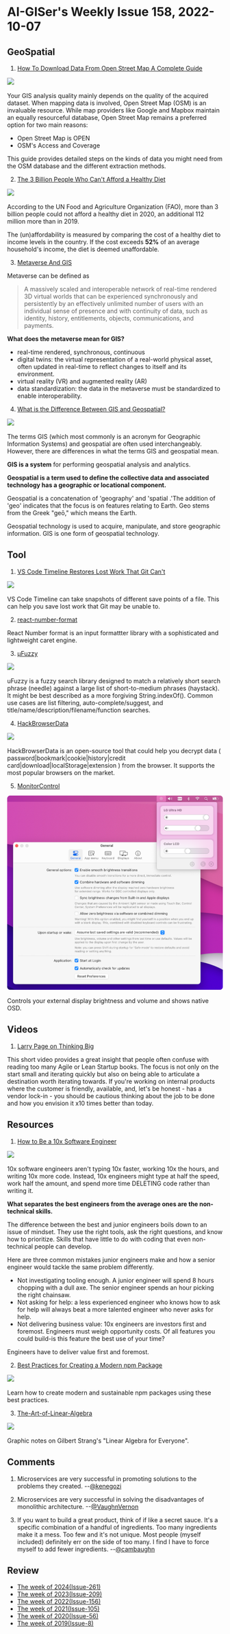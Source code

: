 # AI-GISer's Weekly Issue 158, 2022-10-07

## GeoSpatial

1. [How To Download Data From Open Street Map A Complete Guide](https://mapscaping.com/how-to-download-data-from-open-street-map-a-complete-guide/)

![](https://lh3.googleusercontent.com/PPV_-UaBUIa5YNOyiLjensOLnpWMts9MFS1FfB8uDIvZqhNAp5_1xRrQL1tntU7tt3eG4WJw-9qQpXKgHWm777i0vmBLAF5fMSpZoztWDubTEkQ-5i51H-j3AuMENR6JmW3-EScSyn5VtgFz5I1zY8PwlocJ_mIa-oxGGVQEQSNwYpr2agbfs6nj4mxgnDI4tYGsyg)

Your GIS analysis quality mainly depends on the quality of the acquired dataset. When mapping data is involved, Open Street Map (OSM) is an invaluable resource. While map providers like Google and Mapbox maintain an equally resourceful database, Open Street Map remains a preferred option for two main reasons:

- Open Street Map is OPEN
- OSM's Access and Coverage

This guide provides detailed steps on the kinds of data you might need from the OSM database and the different extraction methods.

2. [The 3 Billion People Who Can't Afford a Healthy Diet](https://www.visualcapitalist.com/mapped-the-3-billion-people-cant-afford-a-healthy-diet/)

![](https://www.visualcapitalist.com/wp-content/uploads/2022/10/cost-of-a-healthy-diet.jpg)

According to the UN Food and Agriculture Organization (FAO), more than 3 billion people could not afford a healthy diet in 2020, an additional 112 million more than in 2019.

The (un)affordability is measured by comparing the cost of a healthy diet to income levels in the country. If the cost exceeds **52%** of an average household's income, the diet is deemed unaffordable.

3. [Metaverse And GIS](https://mapscaping.com/metaverse-and-gis/)

Metaverse can be defined as

> A massively scaled and interoperable network of real-time rendered 3D virtual worlds that can be experienced synchronously and persistently by an effectively unlimited number of users with an individual sense of presence and with continuity of data, such as identity, history, entitlements, objects, communications, and payments.

**What does the metaverse mean for GIS?**

- real-time rendered, synchronous, continuous
- digital twins: the virtual representation of a real-world physical asset, often updated in real-time to reflect changes to itself and its environment.
- virtual reality (VR) and augmented reality (AR)
- data standardization: the data in the metaverse must be standardized to enable interoperability.

4. [What is the Difference Between GIS and Geospatial?](https://www.gislounge.com/difference-gis-geospatial/)

![](https://cityofdelta.net/sites/default/files/styles/full_node_primary_extra_wide/public/imageattachments/planning/page/2321/what_is_gis.jpg?itok=v2BgZuFg)

The terms GIS (which most commonly is an acronym for Geographic Information Systems) and geospatial are often used interchangeably. However, there are differences in what the terms GIS and geospatial mean.

**GIS is a system** for performing geospatial analysis and analytics.

**Geospatial is a term used to define the collective data and associated technology has a geographic or locational component.**

Geospatial is a concatenation of 'geography' and 'spatial .'The addition of 'geo' indicates that the focus is on features relating to Earth. Geo stems from the Greek "geō," which means the Earth.

Geospatial technology is used to acquire, manipulate, and store geographic information. GIS is one form of geospatial technology.

## Tool

1. [VS Code Timeline Restores Lost Work That Git Can't](https://austingil.com/vs-code-timeline-restores-work-git-cant/)

![](https://cdn.statically.io/img/austingil.com/f=auto%2Cq=70/wp-content/uploads/vscode-timeline-1080x608.png)

VS Code Timeline can take snapshots of different save points of a file. This can help you save lost work that Git may be unable to.

2. [react-number-format](https://github.com/s-yadav/react-number-format)

React Number format is an input formattter library with a sophisticated and lightweight caret engine.

3. [μFuzzy](https://github.com/leeoniya/uFuzzy)

![](https://github.com/leeoniya/uFuzzy/raw/main/uFuzzy.png)

uFuzzy is a fuzzy search library designed to match a relatively short search phrase (needle) against a large list of short-to-medium phrases (haystack). It might be best described as a more forgiving String.indexOf(). Common use cases are list filtering, auto-complete/suggest, and title/name/description/filename/function searches.

4. [HackBrowserData](https://github.com/moonD4rk/HackBrowserData)

![](https://img.hellogithub.com/i/mFbzEDBWL07XHfy_1664179518.png)

HackBrowserData is an open-source tool that could help you decrypt data ( password|bookmark|cookie|history|credit card|download|localStorage|extension ) from the browser. It supports the most popular browsers on the market.

5. [MonitorControl](https://github.com/MonitorControl/MonitorControl)

![](https://github.com/MonitorControl/MonitorControl/raw/main/.github/screenshot.png)

Controls your external display brightness and volume and shows native OSD.

## Videos

1. [Larry Page on Thinking Big](https://twitter.com/JonErlichman/status/1576944152482570241)

This short video provides a great insight that people often confuse with reading too many Agile or Lean Startup books. The focus is not only on the start small and iterating quickly but also on being able to articulate a destination worth iterating towards. If you're working on internal products where the customer is friendly, available, and, let's be honest - has a vendor lock-in - you should be cautious thinking about the job to be done and how you envision it x10 times better than today.

## Resources

1. [How to Be a 10x Software Engineer](https://medium.com/@_michaellin/how-to-be-a-10x-engineer-fdac2a5a1bd5)

![](https://miro.medium.com/max/720/1*xQ81A11_SHnuz9IZfBuK6g.jpeg)

10x software engineers aren't typing 10x faster, working 10x the hours, and writing 10x more code. Instead, 10x engineers might type at half the speed, work half the amount, and spend more time DELETING code rather than writing it.

**What separates the best engineers from the average ones are the non-technical skills.**

The difference between the best and junior engineers boils down to an issue of mindset. They use the right tools, ask the right questions, and know how to prioritize. Skills that have little to do with coding that even non-technical people can develop.

Here are three common mistakes junior engineers make and how a senior engineer would tackle the same problem differently.

- Not investigating tooling enough. A junior engineer will spend 8 hours chopping with a dull axe. The senior engineer spends an hour picking the right chainsaw.
- Not asking for help: a less experienced engineer who knows how to ask for help will always beat a more talented engineer who never asks for help.
- Not delivering business value: 10x engineers are investors first and foremost. Engineers must weigh opportunity costs. Of all features you could build-is this feature the best use of your time?

Engineers have to deliver value first and foremost.

2. [Best Practices for Creating a Modern npm Package](https://nodeweekly.com/link/129820/web)

![](https://res.cloudinary.com/snyk/images/f_auto,q_auto/v1/wordpress-sync/blog-hero-create-npm-package/blog-hero-create-npm-package.jpg?_i=AA)

Learn how to create modern and sustainable npm packages using these best practices.

3. [The-Art-of-Linear-Algebra](https://github.com/kenjihiranabe/The-Art-of-Linear-Algebra)

![](https://github.com/kenjihiranabe/The-Art-of-Linear-Algebra/raw/main/MapofEigenvalues.png)

Graphic notes on Gilbert Strang's "Linear Algebra for Everyone".

## Comments

1. Microservices are very successful in promoting solutions to the problems they created.
   --[@kenegozi](https://twitter.com/kenegozi/status/1577519496478490624#m)

2. Microservices are very successful in solving the disadvantages of monolithic architecture.
   --[@VaughnVernon](https://twitter.com/VaughnVernon/status/1577413895890735105#m)

3. If you want to build a great product, think of if like a secret sauce. It's a specific combination of a handful of ingredients. Too many ingredients make it a mess. Too few and it's not unique. Most people (myself included) definitely err on the side of too many. I find I have to force myself to add fewer ingredients.
   --[@cambaughn](https://twitter.com/cambaughn/status/1576788235740581888)

## Review

- [The week of 2024(Issue-261)](../2024/issue-261.md)
- [The week of 2023(Issue-209)](../2023/issue-209.md)
- [The week of 2022(Issue-156)](../2022/issue-156.md)
- [The week of 2021(Issue-105)](../2021/issue-105.md)
- [The week of 2020(Issue-56)](../2020/issue-56.md)
- [The week of 2019(Issue-8)](../2019/issue-8.md)
